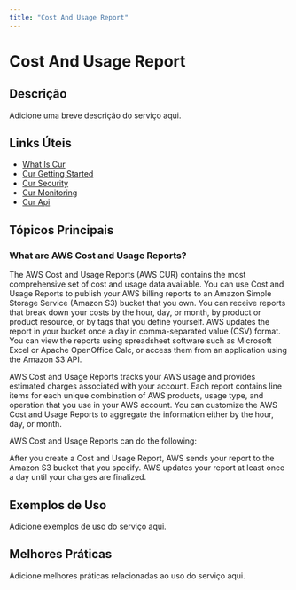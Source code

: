 ```yaml
---
title: "Cost And Usage Report"
---
```


# Cost And Usage Report

## Descrição

Adicione uma breve descrição do serviço aqui.

## Links Úteis

- [What Is Cur](https://docs.aws.amazon.com/cur/latest/userguide/what-is-cur.html)
- [Cur Getting Started](https://docs.aws.amazon.com/cur/latest/userguide/cur-getting-started.html)
- [Cur Security](https://docs.aws.amazon.com/cur/latest/userguide/cur-security.html)
- [Cur Monitoring](https://docs.aws.amazon.com/cur/latest/userguide/cur-monitoring.html)
- [Cur Api](https://docs.aws.amazon.com/cur/latest/userguide/cur-api.html)

## Tópicos Principais

### What are AWS Cost and Usage Reports?

The AWS Cost and Usage Reports (AWS CUR) contains the most comprehensive set of cost and usage data available. You can use Cost and Usage Reports to publish your AWS billing reports to an Amazon Simple Storage Service (Amazon S3)
     bucket that you own. You can receive reports that break down your costs by
     the hour, day, or month, by product or product resource, or by tags that you
     define yourself. AWS updates the report in your bucket once a day in
     comma-separated value (CSV) format. You can view the reports using
     spreadsheet software such as Microsoft Excel or Apache OpenOffice Calc, or
     access them from an application using the Amazon S3 API. 

AWS Cost and Usage Reports tracks your AWS usage and provides estimated charges associated with your account. Each report contains line items for each unique combination of AWS products, usage type, and operation that you use in your AWS account. You can customize the AWS Cost and Usage Reports to aggregate the information either by the hour, day, or month.

AWS Cost and Usage Reports can do the following:

After you create a Cost and Usage Report, AWS sends your report to the Amazon S3 bucket that you
      specify. AWS updates your report at least once a day until your charges are
      finalized.

## Exemplos de Uso

Adicione exemplos de uso do serviço aqui.

## Melhores Práticas

Adicione melhores práticas relacionadas ao uso do serviço aqui.
